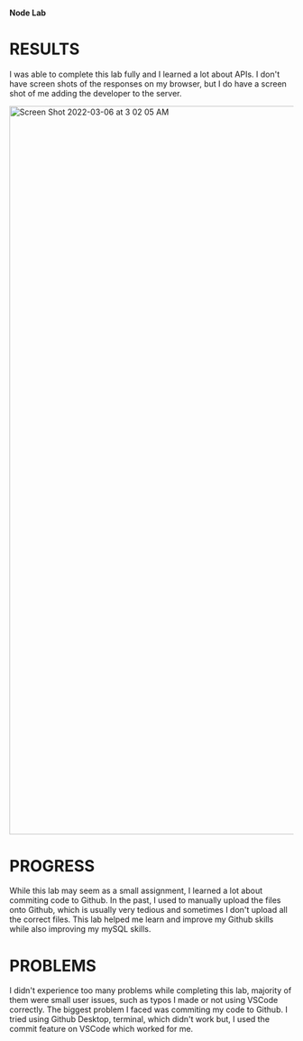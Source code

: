 #### Node Lab

# RESULTS

I was able to complete this lab fully and I learned a lot about APIs. I don't have screen shots of the responses on my browser, but I do have a screen shot of me adding the developer to the server.

<img width="1292" alt="Screen Shot 2022-03-06 at 3 02 05 AM" src="https://user-images.githubusercontent.com/56970671/156957476-cf52a6f0-ba3b-43f4-bec4-c1e4456a2af1.png">

# PROGRESS

While this lab may seem as a small assignment, I learned a lot about commiting code to Github. In the past, I used to manually upload the files onto Github, which is usually very tedious and sometimes I don't upload all the correct files. This lab helped me learn and improve my Github skills while also improving my mySQL skills.

# PROBLEMS

I didn't experience too many problems while completing this lab, majority of them were small user issues, such as typos I made or not using VSCode correctly. The biggest problem I faced was commiting my code to Github. I tried using Github Desktop, terminal, which didn't work but, I used the commit feature on VSCode which worked for me.
